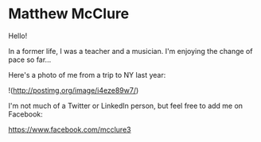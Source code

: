 # Matthew McClure

Hello!

In a former life, I was a teacher and a musician. I'm enjoying the change of pace so far...

Here's a photo of me from a trip to NY last year:

!(http://postimg.org/image/i4eze89w7/)

I'm not much of a Twitter or LinkedIn person, but feel free to add me on Facebook:

https://www.facebook.com/mcclure3